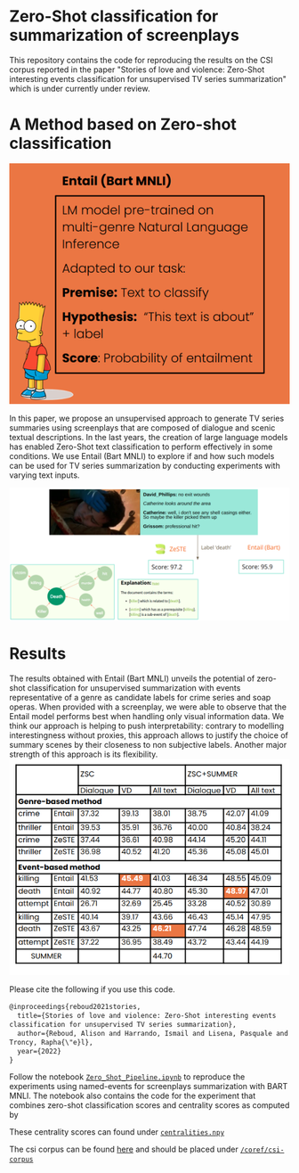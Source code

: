 # Zero-Shot classification for summarization of screenplays

This repository contains the code for reproducing the results on the CSI corpus reported in the paper "Stories of love and violence: Zero-Shot interesting events classification for unsupervised TV series summarization" which is under currently under review.

# A Method based on Zero-shot classification
![bart](bart.png)

In this paper, we propose an unsupervised approach to generate TV series summaries using screenplays that are composed of dialogue and scenic
textual descriptions. In the last years, the creation of large language models has enabled Zero-Shot text classification to perform effectively in some
conditions. We use Entail (Bart MNLI) to explore if and how such models can be used for TV series summarization by conducting experiments with varying text inputs.

![example](example.png)


# Results 
The results obtained with Entail (Bart MNLI) unveils the potential of zero-shot classification for unsupervised summarization with events representative of a genre as candidate labels for crime series and soap operas. When provided with a screenplay, we were able to observe that the Entail model performs best when handling only visual information data. We think our approach is helping to push interpretability: contrary to modelling interestingness without proxies, this approach allows to justify the choice of summary scenes by their closeness to non subjective labels. Another major strength of this approach is its flexibility. 
![Model architecture](results.png)


Please cite the following if you use this code.
```
@inproceedings{reboud2021stories,
  title={Stories of love and violence: Zero-Shot interesting events classification for unsupervised TV series summarization},
  author={Reboud, Alison and Harrando, Ismail and Lisena, Pasquale and Troncy, Rapha{\"e}l},
  year={2022}
}
```



Follow the notebook [`Zero_Shot_Pipeline.ipynb`](./Zero_Shot_Pipeline.ipynb) to reproduce the experiments using named-events for screenplays summarization with BART MNLI. The notebook also contains the code for the experiment that combines zero-shot classification scores and centrality scores as computed by 

These centrality scores can found under [`centralities.npy`](./centralities.npy)

The csi corpus can be found [here](https://github.com/EdinburghNLP/csi-corpus) and should be placed under [`/coref/csi-corpus`](./coref/csi-corpus)




